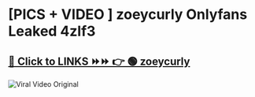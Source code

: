 
 # [PICS + VIDEO ] zoeycurly Onlyfans Leaked 4zlf3

## <h2><a href="https://clipsfans.com/zoeycurly&ref=git">🔗 Click to LINKS ⏩⏩ 👉 🟢 zoeycurly </a></h2>

<a href="https://clipsfans.com/zoeycurly&ref=git" rel="nofollow" data-target="animated-image.originalLink"><img src="https://i.ibb.co.com/xMMVF88/686577567.gif" alt="Viral Video Original" style="max-width: 100%; display: inline-block;" data-target="animated-image.originalImage"></a>


